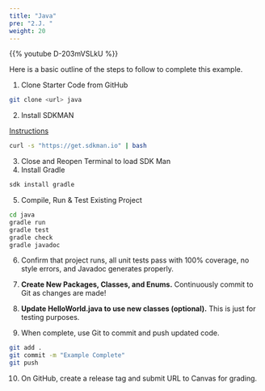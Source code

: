 ```yaml
---
title: "Java"
pre: "2.J. "
weight: 20
---
```


{{% youtube D-203mVSLkU %}}

Here is a basic outline of the steps to follow to complete this example.

1. Clone Starter Code from GitHub

```bash
git clone <url> java
```

2. Install SDKMAN

[Instructions](https://sdkman.io/install)

```bash
curl -s "https://get.sdkman.io" | bash
```

3. Close and Reopen Terminal to load SDK Man
4. Install Gradle

```bash
sdk install gradle
```

5. Compile, Run & Test Existing Project

```bash
cd java
gradle run
gradle test
gradle check
gradle javadoc
```

6. Confirm that project runs, all unit tests pass with 100% coverage, no style errors, and Javadoc generates properly. 

7. **Create New Packages, Classes, and Enums.** Continuously commit to Git as changes are made!

8. **Update HelloWorld.java to use new classes (optional).** This is just for testing purposes. 

9. When complete, use Git to commit and push updated code. 

```bash
git add .
git commit -m "Example Complete"
git push
```

10. On GitHub, create a release tag and submit URL to Canvas for grading. 